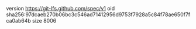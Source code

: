 version https://git-lfs.github.com/spec/v1
oid sha256:97dcaeb270b06bc3c546ad71412956d9753f7928a5c84f78ae650f7fca0ab64b
size 8006
